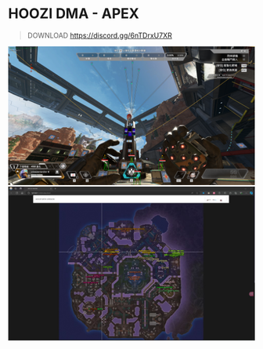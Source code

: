 # HOOZI DMA - APEX
> DOWNLOAD https://discord.gg/6nTDrxU7XR

![1](https://raw.githubusercontent.com/orphannn/apex/main/esp_show.png)
![2](https://raw.githubusercontent.com/orphannn/apex/main/radar.jpg)
